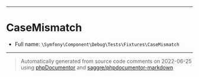 ***

# CaseMismatch

* Full name: `\Symfony\Component\Debug\Tests\Fixtures\CaseMismatch`

***
> Automatically generated from source code comments on 2022-06-25 using [phpDocumentor](http://www.phpdoc.org/) and [saggre/phpdocumentor-markdown](https://github.com/Saggre/phpDocumentor-markdown)
